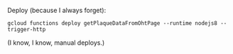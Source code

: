Deploy (because I always forget):

```
gcloud functions deploy getPlaqueDataFromOhtPage --runtime nodejs8 --trigger-http
```

(I know, I know, manual deploys.)
